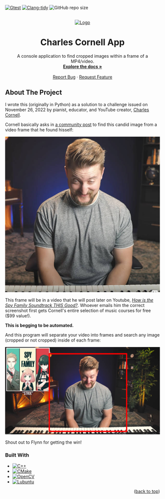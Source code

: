 <!-- PROJECT SHIELDS -->
[![Gtest][gtest-svg]][gtest-url]
[![Clang-tidy][tidy-svg]][tidy-url]
![GitHub repo size](https://img.shields.io/github/repo-size/dariustb/FrameScout)

<!-- PROJECT LOGO -->
<br />
<div align="center">
  <a href="https://github.com/dariustb/FrameScout">
    <img src="https://yt3.googleusercontent.com/ytc/AIf8zZTit8pdgUXqee-kRWDXO1waKq6GkEOJWgubAUF4rA=s176-c-k-c0x00ffffff-no-rj-mo" alt="Logo" width="100" height="100">
  </a>

  <h1 align="center">Charles Cornell App</h1>

  <p align="center">
    A console application to find cropped images within a frame of a MP4/video.
    <br />
    <a href="https://dariustb.github.io/FrameScout/"><strong>Explore the docs »</strong></a>
    <br />
    <br />
    <a href="https://github.com/dariustb/FrameScout/issues">Report Bug</a>
    ·
    <a href="https://github.com/dariustb/FrameScout/issues">Request Feature</a>
  </p>
</div>

<!-- ABOUT THE PROJECT -->
## About The Project
I wrote this (originally in Python) as a solution to a challenge issued on November 26, 2022 by pianist, educator, and YouTube creator, [Charles Cornell][cornell_yt].

Cornell basically asks in [a community post][community_post] to find this candid image from a video frame that he found hisself:

![image to find](docs/assets/image_reference.jpg)

This frame will be in a video that he will post later on Youtube, *[How is the Spy Family Soundtrack THIS Good?][spy_family_video]*. Whoever emails him the correct screenshot first gets Cornell's entire selection of music courses for free ($99 value!). 

**This is begging to be automated.**

And this program will separate your video into frames and search any image (cropped or not cropped) inside of each frame:

![Screenshot (Frame 425 if you're curious)](docs/assets/image_frame.png)

Shout out to Flynn for getting the win!


### Built With
* [![C++][cpp.io]][cpp]
* [![CMake][cmake.io]][cmake]
* [![OpenCV][opencv.io]][opencv]
* [![Lubuntu][lubuntu.io]][lubuntu]


<p align="right">(<a href="#readme-top">back to top</a>)</p>

<!-- MARKDOWN LINKS & IMAGES -->
<!-- https://www.markdownguide.org/basic-syntax/#reference-style-links -->
[repo]: git@github.com:dariustb/FrameScoutApp.git

[cornell_yt]: https://www.youtube.com/@FrameScoutStudios

[community_post]: https://www.youtube.com/channel/UC4PIiYewI1YGyiZvgNlJNrA/community?lb=Ugkxlx5jZVyfMHIXrW2T43Eut6tu1673pgBB

[spy_family_video]: https://www.youtube.com/watch?v=lFIixuIdYhY

[docs]: https://dariustb.github.io/FrameScout/

<!-- Technologies -->
[cpp]:      https://devdocs.io/cpp/
[cmake]:    https://cmake.org/
[opencv]:   https://opencv.org/
[lubuntu]:  https://lubuntu.me/

<!-- Featured images -->
[product-screenshot]:   /docs/assets/images/wf_start.png

<!-- CI Test badges -->
[gtest-svg]:  https://github.com/dariustb/FrameScout/actions/workflows/gtest.yml/badge.svg
[gtest-url]:  https://github.com/dariustb/FrameScout/actions/workflows/gtest.yml
[tidy-svg]:   https://github.com/dariustb/FrameScout/actions/workflows/clang-tidy.yml/badge.svg
[tidy-url]:   https://github.com/dariustb/FrameScout/actions/workflows/clang-tidy.yml

<!-- Markdown Badges -->
[cpp.io]:       https://img.shields.io/badge/c++-%2300599C.svg?style=for-the-badge&logo=c%2B%2B&logoColor=white
[cmake.io]:     https://img.shields.io/badge/CMake-%23008FBA.svg?style=for-the-badge&logo=cmake&logoColor=white
[opencv.io]:    https://img.shields.io/badge/opencv-%23white.svg?style=for-the-badge&logo=opencv&logoColor=white
[lubuntu.io]:   https://img.shields.io/badge/-Lubuntu-%230065C2?style=for-the-badge&logo=lubuntu&logoColor=white
